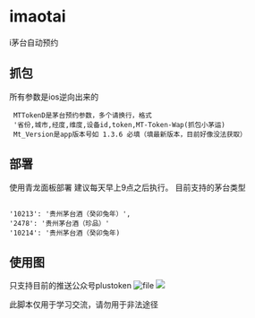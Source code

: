 # imaotai
i茅台自动预约

## 抓包
所有参数是ios逆向出来的
```
 MTTokenD是茅台预约参数，多个请换行，格式
 '省份,城市,经度,维度,设备id,token,MT-Token-Wap(抓包小茅运)
 Mt_Version是app版本号如 1.3.6 必填（填最新版本，目前好像没法获取）

```
## 部署
使用青龙面板部署
建议每天早上9点之后执行。
目前支持的茅台类型
```

'10213': '贵州茅台酒（癸卯兔年）',
'2478': '贵州茅台酒（珍品）'
'10214': '贵州茅台酒（癸卯兔年)

```
## 使用图
只支持目前的推送公众号plustoken
![file](https://zhaoxincheng.com/wp-content/uploads/2023/05/2023052406101438.png)
[![](http://zhaoxincheng.com/wp-content/uploads/2021/11/2021110910052362.jpeg)](http://zhaoxincheng.com/wp-content/uploads/2021/11/2021110910052362.jpeg)

此脚本仅用于学习交流，请勿用于非法途径
